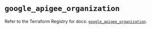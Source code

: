 # `google_apigee_organization`

Refer to the Terraform Registry for docs: [`google_apigee_organization`](https://registry.terraform.io/providers/hashicorp/google/6.28.0/docs/resources/apigee_organization).

